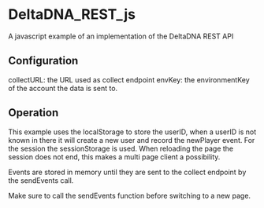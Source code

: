# DeltaDNA_REST_js
A javascript example of an implementation of the DeltaDNA REST API

## Configuration
collectURL: the URL used as collect endpoint
envKey: the environmentKey of the account the data is sent to.

##  Operation
This example uses the localStorage to store the userID, when a userID is not known in there it will create a new user and record the newPlayer event. For the session the sessionStorage is used. When reloading the page the session does not end, this makes a multi page client a possibility.

Events are stored in memory until they are sent to the collect endpoint by the sendEvents call.

Make sure to call the sendEvents function before switching to a new page.
